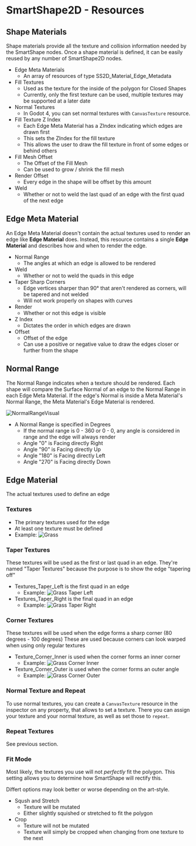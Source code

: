 # SmartShape2D - Resources

<!-- TODO: Not all properties are covered. -->

## Shape Materials

Shape materials provide all the texture and collision information needed by the SmartShape nodes.
Once a shape material is defined, it can be easily reused by any number of SmartShape2D nodes.

- Edge Meta Materials
  - An array of resources of type SS2D_Material_Edge_Metadata
- Fill Textures
  - Used as the texture for the inside of the polygon for Closed Shapes
  - Currently, only the first texture can be used, multiple textures may be supported at a later date
- Normal Textures
  - In Godot 4, you can set normal textures with `CanvasTexture` resource.
- Fill Texture Z Index
  - Each Edge Meta Material has a ZIndex indicating which edges are drawn first
  - This sets the ZIndex for the fill texture
  - This allows the user to draw the fill texture in front of some edges or behind others
- Fill Mesh Offset
  - The Offset of the Fill Mesh
  - Can be used to grow / shrink the fill mesh
- Render Offset
  - Every edge in the shape will be offset by this amount
- Weld
  - Whether or not to weld the last quad of an edge with the first quad of the next edge

## Edge Meta Material

An Edge Meta Material doesn't contain the actual textures used to render an edge like **Edge Material** does.
Instead, this resource contains a single **Edge Material** and describes how and when to render the edge.

- Normal Range
  - The angles at which an edge is allowed to be rendered
- Weld
  - Whether or not to weld the quads in this edge
- Taper Sharp Corners
  - Edge vertices sharper than 90° that aren't rendered as corners, will be tapered and not welded
  - Will not work properly on shapes with curves
- Render
  - Whether or not this edge is visible
- Z Index
  - Dictates the order in which edges are drawn
- Offset
  - Offset of the edge
  - Can use a positive or negative value to draw the edges closer or further from the shape

## Normal Range

The Normal Range indicates when a texture should be rendered.
Each shape will compare the Surface Normal of an edge to the Normal Range in each Edge Meta Material.
If the edge's Normal is inside a Meta Material's Normal Range, the Meta Material's Edge Material is rendered.

![NormalRangeVisual](./imgs/AngleExplaination.png)

- A Normal Range is specified in Degrees
  - If the normal range is 0 - 360 or 0 - 0, any angle is considered in range and the edge will always render
  - Angle "0" is Facing directly Right
  - Angle "90" is Facing directly Up
  - Angle "180" is Facing directly Left
  - Angle "270" is Facing directly Down

## Edge Material

The actual textures used to define an edge

### Textures

- The primary textures used for the edge
- At least one texture must be defined
- Example: ![Grass](./imgs/grass.png)

### Taper Textures

These textures will be used as the first or last quad in an edge.
They're named "Taper Textures" because the purpose is to show the edge "tapering off"
- Textures_Taper_Left is the first quad in an edge
  - Example: ![Grass Taper Left](./imgs/grass-taper-left.png)
- Textures_Taper_Right is the final quad in an edge
  - Example: ![Grass Taper Right](./imgs/grass-taper-right.png)

### Corner Textures

These textures will be used when the edge forms a sharp corner (80 degrees - 100 degrees)
These are used because corners can look warped when using only regular textures
- Texture_Corner_Inner is used when the corner forms an inner corner
  - Example: ![Grass Corner Inner](./imgs/grass-corner-inner.png)
- Texture_Corner_Outer is used when the corner forms an outer angle
  - Example: ![Grass Corner Outer](./imgs/grass-corner-outer.png)

### Normal Texture and Repeat

To use normal textures, you can create a `CanvasTexture` resource in the inspector on any property,
that allows to set a texture. There you can assign your texture and your normal texture, as well as set
those to `repeat`.

### Repeat Textures

See previous section.

### Fit Mode

Most likely, the textures you use will not *perfectly* fit the polygon.
This setting allows you to determine how SmartShape will rectify this.

Differt options may look better or worse depending on the art-style.

- Sqush and Stretch
  - Texture will be mutated
  - Either slightly squished or stretched to fit the polygon
- Crop
  - Texture will not be mutated
  - Texture will simply be cropped when changing from one texture to the next

